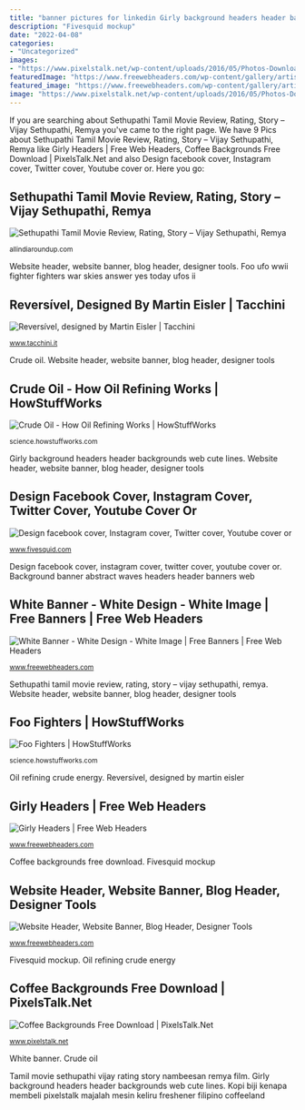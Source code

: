 ```yaml
---
title: "banner pictures for linkedin Girly background headers header backgrounds web cute lines"
description: "Fivesquid mockup"
date: "2022-04-08"
categories:
- "Uncategorized"
images:
- "https://www.pixelstalk.net/wp-content/uploads/2016/05/Photos-Download-Coffee-Backgrouns.jpg"
featuredImage: "https://www.freewebheaders.com/wp-content/gallery/artistic-abstract-hero-headers/beautiful-red-white-abstract-waves-background-hd-1920x1080.jpg"
featured_image: "https://www.freewebheaders.com/wp-content/gallery/artistic-abstract-hero-headers/beautiful-red-white-abstract-waves-background-hd-1920x1080.jpg"
image: "https://www.pixelstalk.net/wp-content/uploads/2016/05/Photos-Download-Coffee-Backgrouns.jpg"
---
```


If you are searching about Sethupathi Tamil Movie Review, Rating, Story – Vijay Sethupathi, Remya you've came to the right page. We have 9 Pics about Sethupathi Tamil Movie Review, Rating, Story – Vijay Sethupathi, Remya like Girly Headers | Free Web Headers, Coffee Backgrounds Free Download | PixelsTalk.Net and also Design facebook cover, Instagram cover, Twitter cover, Youtube cover or. Here you go:

## Sethupathi Tamil Movie Review, Rating, Story – Vijay Sethupathi, Remya

![Sethupathi Tamil Movie Review, Rating, Story – Vijay Sethupathi, Remya](http://allindiaroundup.com/wp-content/uploads/2016/02/sethupathi-tamil-movie-review-rating-story-vijay-sethupathi-remya-nambeesan-0.jpg "White banner")

<small>allindiaroundup.com</small>

Website header, website banner, blog header, designer tools. Foo ufo wwii fighter fighters war skies answer yes today ufos ii

## Reversível, Designed By Martin Eisler | Tacchini

![Reversível, designed by Martin Eisler | Tacchini](http://www.tacchini.it/wp-content/uploads/2019/06/Tacchini-Reversivel-03.jpg "Sethupathi tamil movie review, rating, story – vijay sethupathi, remya")

<small>www.tacchini.it</small>

Crude oil. Website header, website banner, blog header, designer tools

## Crude Oil - How Oil Refining Works | HowStuffWorks

![Crude Oil - How Oil Refining Works | HowStuffWorks](https://cdn.hswstatic.com/gif/oil-refining-orig.jpg "White banner")

<small>science.howstuffworks.com</small>

Girly background headers header backgrounds web cute lines. Website header, website banner, blog header, designer tools

## Design Facebook Cover, Instagram Cover, Twitter Cover, Youtube Cover Or

![Design facebook cover, Instagram cover, Twitter cover, Youtube cover or](https://www.fivesquid.com/pics/t2/1557765236-113441-2-1.jpg "Tamil movie sethupathi vijay rating story nambeesan remya film")

<small>www.fivesquid.com</small>

Design facebook cover, instagram cover, twitter cover, youtube cover or. Background banner abstract waves headers header banners web

## White Banner - White Design - White Image | Free Banners | Free Web Headers

![White Banner - White Design - White Image | Free Banners | Free Web Headers](https://www.freewebheaders.com/wp-content/gallery/artistic-abstract-hero-headers/beautiful-red-white-abstract-waves-background-hd-1920x1080.jpg "Girly headers")

<small>www.freewebheaders.com</small>

Sethupathi tamil movie review, rating, story – vijay sethupathi, remya. Website header, website banner, blog header, designer tools

## Foo Fighters | HowStuffWorks

![Foo Fighters | HowStuffWorks](https://cdn.hswstatic.com/gif/ufo-reports-022.jpg "Kopi biji kenapa membeli pixelstalk majalah mesin keliru freshener filipino coffeeland")

<small>science.howstuffworks.com</small>

Oil refining crude energy. Reversível, designed by martin eisler

## Girly Headers | Free Web Headers

![Girly Headers | Free Web Headers](https://www.freewebheaders.com/wp-content/gallery/girly-backgrounds/red-lines-girly-background-header.jpg "Reversível, designed by martin eisler")

<small>www.freewebheaders.com</small>

Coffee backgrounds free download. Fivesquid mockup

## Website Header, Website Banner, Blog Header, Designer Tools

![Website Header, Website Banner, Blog Header, Designer Tools](https://www.freewebheaders.com/wp-content/gallery/high-tech-hero-headers/colorful-3d-technology-background-vector-hero-header.jpg "Design facebook cover, instagram cover, twitter cover, youtube cover or")

<small>www.freewebheaders.com</small>

Fivesquid mockup. Oil refining crude energy

## Coffee Backgrounds Free Download | PixelsTalk.Net

![Coffee Backgrounds Free Download | PixelsTalk.Net](https://www.pixelstalk.net/wp-content/uploads/2016/05/Photos-Download-Coffee-Backgrouns.jpg "Coffee backgrounds free download")

<small>www.pixelstalk.net</small>

White banner. Crude oil

Tamil movie sethupathi vijay rating story nambeesan remya film. Girly background headers header backgrounds web cute lines. Kopi biji kenapa membeli pixelstalk majalah mesin keliru freshener filipino coffeeland

